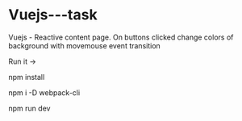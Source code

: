 # Vuejs---task
Vuejs - Reactive content page. On buttons clicked change colors of background with movemouse event transition

Run it ->

  npm install

  npm i -D webpack-cli

  npm run dev
